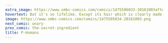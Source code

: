 ```yaml
---
extra_image: https://www.smbc-comics.com/comics/1475506033-20161003after.png
hovertext: But it's so lifelike. Except its hair which is clearly made of wax.
image: https://www.smbc-comics.com/comics/1475505834-20161003.png
next_comic: unary
prev_comic: the-secret-ingredient
title: P-Humans
---
```


